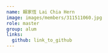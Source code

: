 ```yaml
---
name: 賴家恆 Lai Chia Hern 
image: images/members/311511060.jpg 
role: master
group: alum
links:
  github: link_to_github 
---
```

